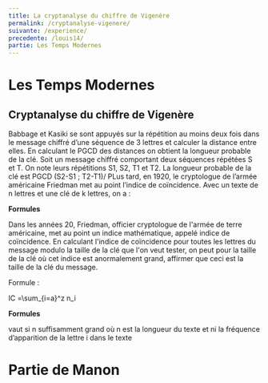 ```yaml
---
title: La cryptanalyse du chiffre de Vigenère
permalink: /cryptanalyse-vigenere/
suivante: /experience/
precedente: /louis14/
partie: Les Temps Modernes
---
```


# Les Temps Modernes

## Cryptanalyse du chiffre de Vigenère

Babbage et Kasiki se sont appuyés sur la répétition au moins deux fois dans le message chiffré d’une séquence de 3 lettres et calculer la distance entre elles. En calculant le PGCD des distances on obtient la longueur probable de la clé.
Soit un message chiffré comportant deux séquences répétées S et T. On note leurs répétitions S1, S2, T1 et T2. La longueur probable de la clé est PGCD (S2-S1 ; T2-T1)/
PLus tard, en 1920, le cryptologue de l’armée américaine Friedman met au point l’indice de coïncidence. Avec un texte de n lettres et une clé de k lettres, on a :

**Formules**

Dans les années 20, Friedman, officier cryptologue de l'armée de terre américaine, met au point un indice mathématique, appelé indice de coïncidence. En calculant l'indice de coïncidence pour toutes les lettres du message modulo la taille de la clé que l'on veut tester, on peut pour la taille de la clé où cet indice est anormalement grand, affirmer que ceci est la taille de la clé du message. 

Formule : 

IC =\sum_{i=a}^z n_i

**Formules**

vaut si n suffisamment grand
où n est la longueur du texte et ni la fréquence d’apparition de la lettre i dans le texte

# Partie de Manon
